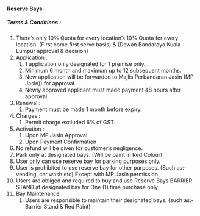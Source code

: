 #### Reserve Bays
##### Terms & Conditions :
1. There’s only 10% Quota for every location’s 10% Quota for every location. (First come first serve basis) & (Dewan Bandaraya Kuala Lumpur approval & decision)
2. Application :
    1. 1 application only designated for 1 premise only.
    2. Minimum 6 month and maximum up to 12 subsequent months.
    3. New application will be forwarded to Majlis Perbandaran Jasin (MP Jasin)) for approval.
    4. Newly approved applicant must made payment 48 hours after approval.
3. Renewal :
    1. Payment must be made 1 month before expiry.
4. Charges :
    1. Permit charge excluded 6% of GST.
5. Activation :
    1. Upon MP Jasin Approval
    2. Upon Payment Confirmation
6. No refund will be given for customer’s negligence.
7. Park only at designated bays. (Will be paint in Red Colour)
8. User only can use reserve bay for parking purposes only.
9. User is prohibited to use reserve bay for other purposes. (Such as:- vending, car wash etc) Except with MP Jasin permission.
10. Users are obliged and required to buy and use Reserve Bays BARRIER STAND at designated bay for One (1) time purchase only.
11. Bay Maintenance :
    1. Users are responsible to maintain their designated bays. (such as:- Barrier Stand & Red Paint)
